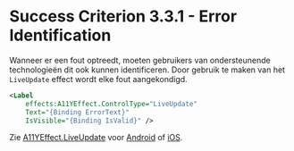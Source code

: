 # Success Criterion 3.3.1 - Error Identification

Wanneer er een fout optreedt, moeten gebruikers van ondersteunende technologieën dit ook kunnen identificeren. Door gebruik te maken van het `LiveUpdate` effect wordt elke fout aangekondigd.

```xml
<Label
    effects:A11YEffect.ControlType="LiveUpdate"
    Text="{Binding ErrorText}"
    IsVisible="{Binding IsValid}" />
```

Zie [A11YEffect.LiveUpdate](./A11YEffect.md) voor [Android](./A11YEffect_Android.md) of [iOS](./A11YEffect_iOS.md).
